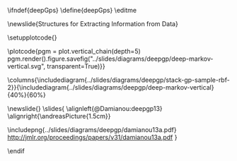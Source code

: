 \ifndef{deepGps}
\define{deepGps}
\editme

\newslide{Structures for Extracting Information from Data}

\setupplotcode{}

\plotcode{pgm = plot.vertical_chain(depth=5)
pgm.render().figure.savefig("../slides/diagrams/deepgp/deep-markov-vertical.svg", transparent=True)}}

\columns{\includediagram{../slides/diagrams/deepgp/stack-gp-sample-rbf-2}}{\includediagram{../slides/diagrams/deepgp/deep-markov-vertical}{40%}{60%}

\newslide{} 
\slides{
\alignleft{@Damianou:deepgp13} \alignright{\andreasPicture{1.5cm}}

\includepng{../slides/diagrams/deepgp/damianou13a.pdf}
<http://jmlr.org/proceedings/papers/v31/damianou13a.pdf>
}

\endif
